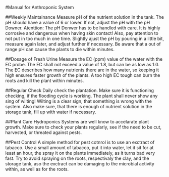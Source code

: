 #Manual for Anthroponic System

##Weekly Maintainance
Measure pH of the nutrient solution in the tank.
The pH should have a value of 6 or lower.
If not, adjust the pH with the pH Downer.
Atenttion: The pH Donwer has to be handled with care.
It is highly corrosive and dangerous when having skin contact!
Also, pay attention to not put in too much in one time.
Slightly ajust the pH by pouring in a little bit,
measure again later, and adjust further if necessary.
Be aware that a out of range pH can cause the plants to die within minutes.

##Dosage of Fresh Urine
Measure the EC (ppm) value of the water with the EC probe.
The EC shall not exceed a value of 1.8, but can be as low as 1.0.
The EC describes how many nutrients there are in the water,
so keeping it high ensures faster growth of the plants.
A too high EC tough can burn the roots and kill the plant within minutes.

##Regular Check
Daily check the plantation. Make sure it is functioning checking,
if the flooding cycle is working. The plant shall never show any sing of wilting!
Wilting is a clear sign, that something is wrong with the system.
Also make sure, that there is enough of nutrient solution in the storage tank,
fill up with water if necessary.

##Plant Care
Hydroponics Systems are well know to accelarate plant growth.
Make sure to check your plants regularly, see if the need to be cut,
harvested, or threated against pests.

##Pest Control
A simple method for pest cotnrol is to use an exctract of tabacco.
Use a small amount of tabacco, put it into water, let it sit for at least
an hour, the spray it on the plants immediately, as it turns bad very
fast. Try to avoid spraying on the roots, respectivaly the clay, and the storage tank,
aso the exctract can be damaging to the microbial activity within, as well 
as for the roots.
